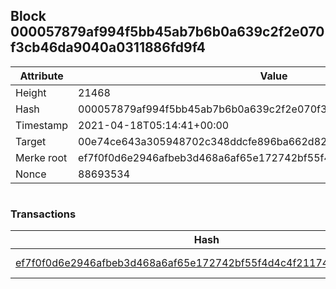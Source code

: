 ## Block 000057879af994f5bb45ab7b6b0a639c2f2e070f3cb46da9040a0311886fd9f4

Attribute | Value
--- | ---
Height | 21468
Hash | 000057879af994f5bb45ab7b6b0a639c2f2e070f3cb46da9040a0311886fd9f4
Timestamp | 2021-04-18T05:14:41+00:00
Target | 00e74ce643a305948702c348ddcfe896ba662d82c1a228faf4ad12250f07334e
Merke root | ef7f0f0d6e2946afbeb3d468a6af65e172742bf55f4d4c4f2117403674d0ccb4
Nonce | 88693534

```

```

### Transactions

Hash | Amount
--- | ---
[ef7f0f0d6e2946afbeb3d468a6af65e172742bf55f4d4c4f2117403674d0ccb4](ef7f0f0d6e2946afbeb3d468a6af65e172742bf55f4d4c4f2117403674d0ccb4.md) | 10.00000000 SKEPTI 
